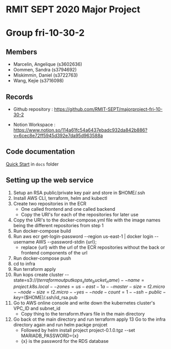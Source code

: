 # RMIT SEPT 2020 Major Project

# Group fri-10-30-2

## Members
* Marcelin, Angelique (s3602636)
* Oommen, Sandra (s3794692)
* Miskimmin, Daniel (s3722763)
* Wang, Kejie (s3716098)

## Records

* Github repository : https://github.com/RMIT-SEPT/majorproject-fri-10-30-2

* Notion Workspace : https://www.notion.so/114a61fc54a6437ebadc932da842b886?v=6cec8e72ff5945d392e7da95d963588a


## Code documentation

[Quick Start](/docs/README.md) in `docs` folder

## Setting up the web service
1. Setup an RSA public/private key pair and store in $HOME/.ssh
2. Install AWS CLI, terraform, helm and kubectl
3. Create two repositories in the ECR
    * One called frontend and one called backend
    * Copy the URI's for each of the repositories for later use
4. Copy the URI's to the docker-compose.yml file with the image names being the different repositories from step 1
5. Run docker-compose build
6. Run aws ecr get-login-password --region us-east-1 | docker login --username AWS --password-stdin {url};
    * replace {url} with the url of the ECR repositories without the back or frontend components of the url
7. Run docker-compose push
8. cd to infra
9. Run terraform apply
10. Run kops create cluster --state=s3://$(terraform output kops_state_bucket_name) --name=project.k8s.local --zones=us-east-1a --master-size=t2.micro --node-size=t2.micro --yes --node-count=1 --ssh-public-key=$($HOME)/.ssh/id_rsa.pub            
11. Go to AWS online console and write down the kubernetes cluster's VPC_ID and subnet_id
    * Copy thing to the terraform.tfvars file in the main directory
12. Go back ot the main directory and run terraform apply
13 Go to the infra directory again and run helm packge projcet
    * Followed by helm install project project-0.1.0.tgz --set MARIADB_PASSWORD={x}
    * {x} is the password for the RDS database
